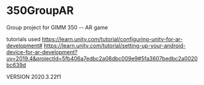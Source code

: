 # 350GroupAR
Group project for GIMM 350 -- AR game


tutorials used
https://learn.unity.com/tutorial/configuring-unity-for-ar-development#
https://learn.unity.com/tutorial/setting-up-your-android-device-for-ar-development?uv=2019.4&projectId=5fb406a7edbc2a08dbc009e9#5fa3607bedbc2a0020bc639d

VERSION 2020.3.22f1